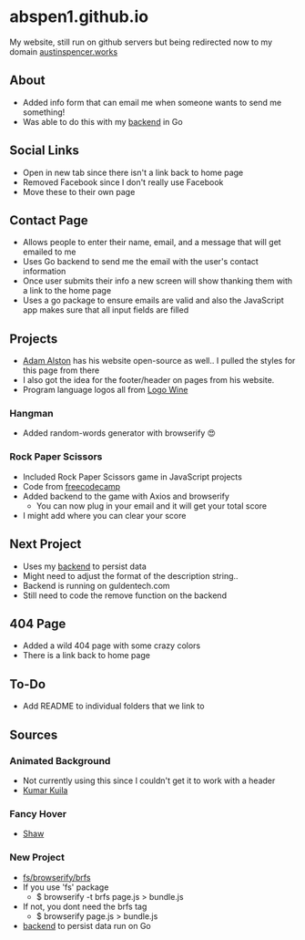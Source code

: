# abspen1.github.io
My website, still run on github servers but being redirected now to my domain [austinspencer.works](austinspencer.works)

## About
* Added info form that can email me when someone wants to send me something!
* Was able to do this with my [backend](https://github.com/abspen1/go-backend) in Go

## Social Links
* Open in new tab since there isn't a link back to home page
* Removed Facebook since I don't really use Facebook
* Move these to their own page

## Contact Page
* Allows people to enter their name, email, and a message that will get emailed to me
* Uses Go backend to send me the email with the user's contact information
* Once user submits their info a new screen will show thanking them with a link to the home page
* Uses a go package to ensure emails are valid and also the JavaScript app makes sure that all input fields are filled 

## Projects
* [Adam Alston](https://github.com/adamalston/v1) has his website open-source as well.. I pulled the styles for this page from there
* I also got the idea for the footer/header on pages from his website. 
* Program language logos all from [Logo Wine](https://www.logo.wine/Technology)

### Hangman
* Added random-words generator with browserify 😍

### Rock Paper Scissors
* Included Rock Paper Scissors game in JavaScript projects
* Code from [freecodecamp](https://www.youtube.com/watch?v=jaVNP3nIAv0&t=871s)
* Added backend to the game with Axios and browserify
   * You can now plug in your email and it will get your total score
* I might add where you can clear your score

## Next Project
* Uses my [backend](https://github.com/abspen1/go-backend) to persist data
* Might need to adjust the format of the description string..
* Backend is running on guldentech.com
* Still need to code the remove function on the backend

## 404 Page
* Added a wild 404 page with some crazy colors
* There is a link back to home page

## To-Do
* Add README to individual folders that we link to

## Sources
### Animated Background
* Not currently using this since I couldn't get it to work with a header
* [Kumar Kuila](https://codepen.io/uiswarup/pen/XWdXGGV)

### Fancy Hover
* [Shaw](https://codepen.io/shshaw/pen/MoxrPV)

### New Project
* [fs/browserify/brfs](https://github.com/browserify/brfs)
* If you use 'fs' package
    * $ browserify -t brfs page.js > bundle.js
* If not, you dont need the brfs tag
    * $ browserify page.js > bundle.js
* [backend](https://github.com/abspen1/go-backend) to persist data run on Go